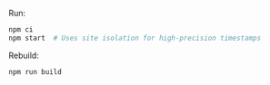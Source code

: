 Run:

```sh
npm ci
npm start  # Uses site isolation for high-precision timestamps
```

Rebuild:

```sh
npm run build
```

